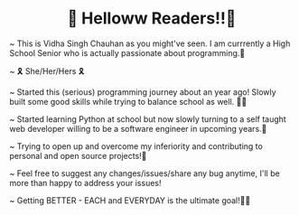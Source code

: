 <center><h1>🎊 Helloww Readers!!🎊</h1></center>

<p> ~ This is Vidha Singh Chauhan as you might've seen. I am currrently a High School Senior who is actually passionate about programming.🙋‍</p> 
<p> ~ 🎗 She/Her/Hers 🎗</p> 
<p> ~ Started this (serious) programming journey about an year ago! Slowly built some good skills while trying to balance school as well. 🎈🎈</p> 
<p> ~ Started learning Python at school but now slowly turning to a self taught web developer willing to be a software engineer in upcoming years.🍂</p> 
<p> ~ Trying to open up and overcome my inferiority and contributing to personal and open source projects!🥀</p> 
<p> ~ Feel free to suggest any changes/issues/share any bug anytime, I'll be more than happy to address your issues!</p>
<p> ~ Getting BETTER - EACH and EVERYDAY is the ultimate goal!🌾✨</p>
